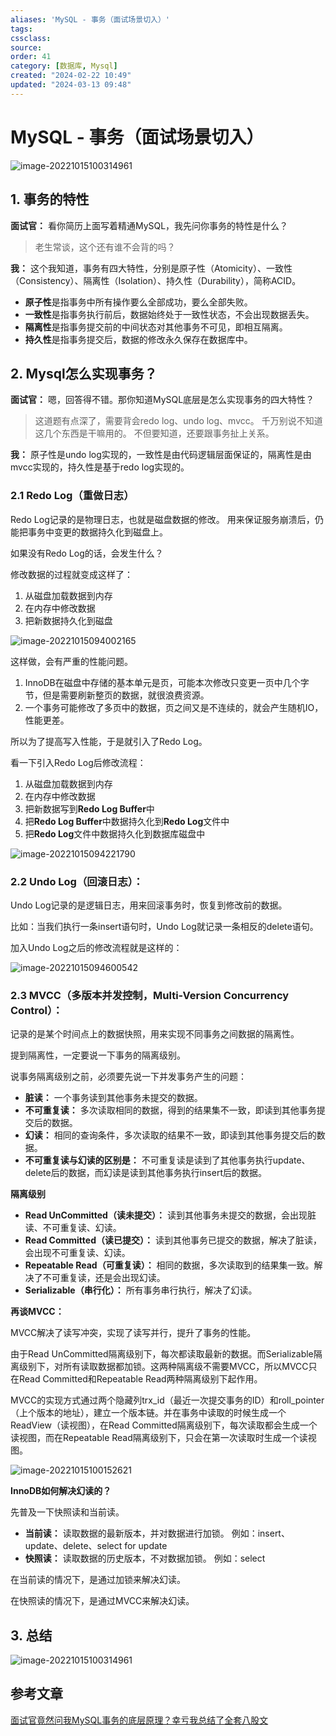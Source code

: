 ```yaml
---
aliases: 'MySQL - 事务（面试场景切入）'
tags: 
cssclass:
source:
order: 41
category: [数据库, Mysql]
created: "2024-02-22 10:49"
updated: "2024-03-13 09:48"
---
```


# MySQL - 事务（面试场景切入）

![image-20221015100314961](https://cdn.jsdelivr.net/gh/MrJackC/PicGoImages/other/202403130947936.png)

## 1. 事务的特性

**面试官：** 看你简历上面写着精通MySQL，我先问你事务的特性是什么？

> 老生常谈，这个还有谁不会背的吗？

**我：** 这个我知道，事务有四大特性，分别是原子性（Atomicity）、一致性（Consistency）、隔离性（Isolation）、持久性（Durability），简称ACID。

- **原子性**是指事务中所有操作要么全部成功，要么全部失败。
- **一致性**是指事务执行前后，数据始终处于一致性状态，不会出现数据丢失。
- **隔离性**是指事务提交前的中间状态对其他事务不可见，即相互隔离。
- **持久性**是指事务提交后，数据的修改永久保存在数据库中。

## 2. Mysql怎么实现事务？

**面试官：** 嗯，回答得不错。那你知道MySQL底层是怎么实现事务的四大特性？

> 这道题有点深了，需要背会redo log、undo log、mvcc。
> 千万别说不知道这几个东西是干嘛用的。
> 不但要知道，还要跟事务扯上关系。

**我：** 原子性是undo log实现的，一致性是由代码逻辑层面保证的，隔离性是由mvcc实现的，持久性是基于redo log实现的。

### 2.1 **Redo Log（重做日志）**

Redo Log记录的是物理日志，也就是磁盘数据的修改。 用来保证服务崩溃后，仍能把事务中变更的数据持久化到磁盘上。

如果没有Redo Log的话，会发生什么？

修改数据的过程就变成这样了：

1. 从磁盘加载数据到内存
2. 在内存中修改数据
3. 把新数据持久化到磁盘

![image-20221015094002165](https://cdn.jsdelivr.net/gh/MrJackC/PicGoImages/other/202403130947984.png)

这样做，会有严重的性能问题。

1. InnoDB在磁盘中存储的基本单元是页，可能本次修改只变更一页中几个字节，但是需要刷新整页的数据，就很浪费资源。
2. 一个事务可能修改了多页中的数据，页之间又是不连续的，就会产生随机IO，性能更差。

所以为了提高写入性能，于是就引入了Redo Log。

看一下引入Redo Log后修改流程：

1. 从磁盘加载数据到内存
2. 在内存中修改数据
3. 把新数据写到**Redo Log Buffer**中
4. 把**Redo Log Buffer**中数据持久化到**Redo Log**文件中
5. 把**Redo Log**文件中数据持久化到数据库磁盘中

![image-20221015094221790](https://cdn.jsdelivr.net/gh/MrJackC/PicGoImages/other/202403130947022.png)

### 2.2 **Undo Log（回滚日志）：**

Undo Log记录的是逻辑日志，用来回滚事务时，恢复到修改前的数据。

比如：当我们执行一条insert语句时，Undo Log就记录一条相反的delete语句。

加入Undo Log之后的修改流程就是这样的：

![image-20221015094600542](https://cdn.jsdelivr.net/gh/MrJackC/PicGoImages/other/202403130947070.png)

### 2.3 **MVCC（多版本并发控制，Multi-Version Concurrency Control）：**

记录的是某个时间点上的数据快照，用来实现不同事务之间数据的隔离性。

提到隔离性，一定要说一下事务的隔离级别。

说事务隔离级别之前，必须要先说一下并发事务产生的问题：

- **脏读：** 一个事务读到其他事务未提交的数据。
- **不可重复读：** 多次读取相同的数据，得到的结果集不一致，即读到其他事务提交后的数据。
- **幻读：** 相同的查询条件，多次读取的结果不一致，即读到其他事务提交后的数据。
- **不可重复读与幻读的区别是：** 不可重复读是读到了其他事务执行update、delete后的数据，而幻读是读到其他事务执行insert后的数据。

**隔离级别**

- **Read UnCommitted（读未提交）：** 读到其他事务未提交的数据，会出现脏读、不可重复读、幻读。
- **Read Committed（读已提交）：** 读到其他事务已提交的数据，解决了脏读，会出现不可重复读、幻读。
- **Repeatable Read（可重复读）：** 相同的数据，多次读取到的结果集一致。解决了不可重复读，还是会出现幻读。
- **Serializable（串行化）：** 所有事务串行执行，解决了幻读。

**再谈MVCC：**

MVCC解决了读写冲突，实现了读写并行，提升了事务的性能。

由于Read UnCommitted隔离级别下，每次都读取最新的数据。而Serializable隔离级别下，对所有读取数据都加锁。这两种隔离级不需要MVCC，所以MVCC只在Read Committed和Repeatable Read两种隔离级别下起作用。

MVCC的实现方式通过两个隐藏列trx_id（最近一次提交事务的ID）和roll_pointer（上个版本的地址），建立一个版本链。并在事务中读取的时候生成一个ReadView（读视图），在Read Committed隔离级别下，每次读取都会生成一个读视图，而在Repeatable Read隔离级别下，只会在第一次读取时生成一个读视图。

![image-20221015100152621](https://cdn.jsdelivr.net/gh/MrJackC/PicGoImages/other/202403130947097.png)

**InnoDB如何解决幻读的？**

先普及一下快照读和当前读。

- **当前读：** 读取数据的最新版本，并对数据进行加锁。
  例如：insert、update、delete、select for update
- **快照读：** 读取数据的历史版本，不对数据加锁。
  例如：select

在当前读的情况下，是通过加锁来解决幻读。

在快照读的情况下，是通过MVCC来解决幻读。

## 3. 总结

![image-20221015100314961](https://cdn.jsdelivr.net/gh/MrJackC/PicGoImages/other/202403130947936.png)

## 参考文章

[面试官竟然问我MySQL事务的底层原理？幸亏我总结了全套八股文](https://zhuanlan.zhihu.com/p/515386351)